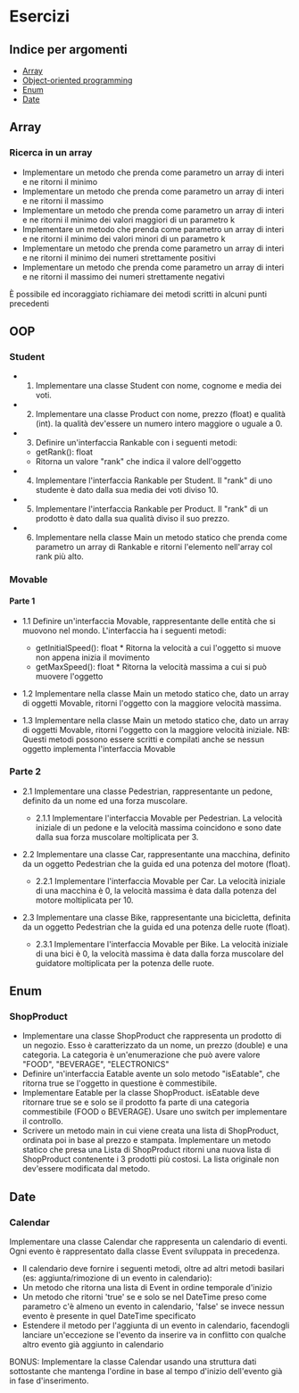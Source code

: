 # Esercizi
## Indice per argomenti
- [Array](#array)
- [Object-oriented programming](#oop)
- [Enum](#enum)
- [Date](#date)

## Array
### Ricerca in un array
- Implementare un metodo che prenda come parametro un array di interi e ne ritorni il minimo
- Implementare un metodo che prenda come parametro un array di interi e ne ritorni il massimo
- Implementare un metodo che prenda come parametro un array di interi e ne ritorni il minimo dei valori maggiori di un parametro k
- Implementare un metodo che prenda come parametro un array di interi e ne ritorni il minimo dei valori minori di un parametro k
- Implementare un metodo che prenda come parametro un array di interi e ne ritorni il minimo dei numeri strettamente positivi
- Implementare un metodo che prenda come parametro un array di interi e ne ritorni il massimo dei numeri strettamente negativi

È possibile ed incoraggiato richiamare dei metodi scritti in alcuni punti precedenti

## OOP
### Student
- 1. Implementare una classe Student con nome, cognome e media dei voti.
- 2. Implementare una classe Product con nome, prezzo (float) e qualità (int). la qualità dev'essere un numero intero maggiore o uguale a 0.
- 3. Definire un'interfaccia Rankable con i seguenti metodi:
    - getRank(): float
    - Ritorna un valore "rank" che indica il valore dell'oggetto
- 4. Implementare l'interfaccia Rankable per Student. Il "rank" di uno studente è dato dalla sua media dei voti diviso 10.
- 5. Implementare l'interfaccia Rankable per Product. Il "rank" di un prodotto è dato dalla sua qualità diviso il suo prezzo.
- 6. Implementare nella classe Main un metodo statico che prenda come parametro un array di Rankable e ritorni l'elemento nell'array col rank più alto.
   
### Movable
#### Parte 1
- 1.1 Definire un'interfaccia Movable, rappresentante delle entità che si muovono nel mondo. L'interfaccia ha i seguenti metodi:
  - getInitialSpeed(): float
          * Ritorna la velocità a cui l'oggetto si muove non appena inizia il movimento
  - getMaxSpeed(): float
          * Ritorna la velocità massima a cui si può muovere l'oggetto

- 1.2 Implementare nella classe Main un metodo statico che, dato un array di oggetti Movable, ritorni l'oggetto con la maggiore velocità massima.
- 1.3 Implementare nella classe Main un metodo statico che, dato un array di oggetti Movable, ritorni l'oggetto con la maggiore velocità iniziale.
NB: Questi metodi possono essere scritti e compilati anche se nessun oggetto implementa l'interfaccia Movable

### Parte 2
- 2.1 Implementare una classe Pedestrian, rappresentante un pedone, definito da un nome ed una forza muscolare.
  - 2.1.1 Implementare l'interfaccia Movable per Pedestrian. La velocità iniziale di un pedone e la velocità massima coincidono e sono date dalla sua forza muscolare moltiplicata per 3.

- 2.2 Implementare una classe Car, rappresentante una macchina, definito da un oggetto Pedestrian che la guida ed una potenza del motore (float).
  - 2.2.1 Implementare l'interfaccia Movable per Car. La velocità iniziale di una macchina è 0, la velocità massima è data dalla potenza del motore moltiplicata per 10.

- 2.3 Implementare una classe Bike, rappresentante una bicicletta, definita da un oggetto Pedestrian che la guida ed una potenza delle ruote (float).
  - 2.3.1 Implementare l'interfaccia Movable per Bike. La velocità iniziale di una bici è 0, la velocità massima è data dalla forza muscolare del guidatore moltiplicata per la potenza delle ruote.

## Enum
### ShopProduct
- Implementare una classe ShopProduct che rappresenta un prodotto di un negozio. Esso è caratterizzato da un nome, un prezzo (double) e una categoria. La categoria è un'enumerazione che può avere valore "FOOD", "BEVERAGE", "ELECTRONICS"
- Definire un'interfaccia Eatable avente un solo metodo "isEatable", che ritorna true se l'oggetto in questione è commestibile.
- Implementare Eatable per la classe ShopProduct. isEatable deve ritornare true se e solo se il prodotto fa parte di una categoria commestibile (FOOD o BEVERAGE). Usare uno switch per implementare il controllo.
- Scrivere un metodo main in cui viene creata una lista di ShopProduct, ordinata poi in base al prezzo e stampata.
Implementare un metodo statico che presa una Lista di ShopProduct ritorni una nuova lista di ShopProduct contenente i 3 prodotti più costosi. La lista originale non dev'essere modificata dal metodo.

## Date
### Calendar
Implementare una classe Calendar che rappresenta un calendario di eventi. Ogni evento è rappresentato dalla classe Event sviluppata in precedenza.

- Il calendario deve fornire i seguenti metodi, oltre ad altri metodi basilari (es: aggiunta/rimozione di un evento in calendario):
- Un metodo che ritorna una lista di Event in ordine temporale d'inizio
- Un metodo che ritorni 'true' se e solo se nel DateTime preso come parametro c'è almeno un evento in calendario, 'false' se invece nessun evento è presente in quel DateTime specificato
- Estendere il metodo per l'aggiunta di un evento in calendario, facendogli lanciare un'eccezione se l'evento da inserire va in conflitto con qualche altro evento già aggiunto in calendario
  
BONUS: Implementare la classe Calendar usando una struttura dati sottostante che mantenga l'ordine in base al tempo d'inizio dell'evento già in fase d'inserimento. 
